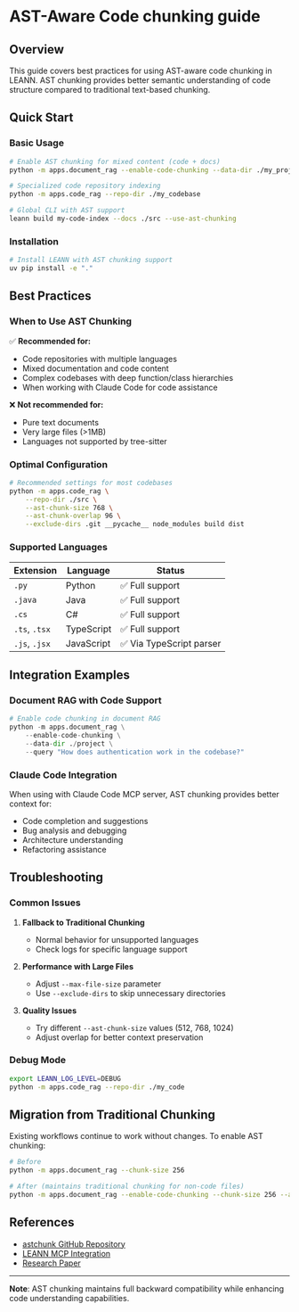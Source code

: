 # AST-Aware Code chunking guide

## Overview

This guide covers best practices for using AST-aware code chunking in LEANN. AST chunking provides better semantic understanding of code structure compared to traditional text-based chunking.

## Quick Start

### Basic Usage

```bash
# Enable AST chunking for mixed content (code + docs)
python -m apps.document_rag --enable-code-chunking --data-dir ./my_project

# Specialized code repository indexing
python -m apps.code_rag --repo-dir ./my_codebase

# Global CLI with AST support
leann build my-code-index --docs ./src --use-ast-chunking
```

### Installation

```bash
# Install LEANN with AST chunking support
uv pip install -e "."
```

## Best Practices

### When to Use AST Chunking

✅ **Recommended for:**
- Code repositories with multiple languages
- Mixed documentation and code content
- Complex codebases with deep function/class hierarchies
- When working with Claude Code for code assistance

❌ **Not recommended for:**
- Pure text documents
- Very large files (>1MB)
- Languages not supported by tree-sitter

### Optimal Configuration

```bash
# Recommended settings for most codebases
python -m apps.code_rag \
    --repo-dir ./src \
    --ast-chunk-size 768 \
    --ast-chunk-overlap 96 \
    --exclude-dirs .git __pycache__ node_modules build dist
```

### Supported Languages

| Extension | Language | Status |
|-----------|----------|--------|
| `.py` | Python | ✅ Full support |
| `.java` | Java | ✅ Full support |
| `.cs` | C# | ✅ Full support |
| `.ts`, `.tsx` | TypeScript | ✅ Full support |
| `.js`, `.jsx` | JavaScript | ✅ Via TypeScript parser |

## Integration Examples

### Document RAG with Code Support

```python
# Enable code chunking in document RAG
python -m apps.document_rag \
    --enable-code-chunking \
    --data-dir ./project \
    --query "How does authentication work in the codebase?"
```

### Claude Code Integration

When using with Claude Code MCP server, AST chunking provides better context for:
- Code completion and suggestions
- Bug analysis and debugging
- Architecture understanding
- Refactoring assistance

## Troubleshooting

### Common Issues

1. **Fallback to Traditional Chunking**
   - Normal behavior for unsupported languages
   - Check logs for specific language support

2. **Performance with Large Files**
   - Adjust `--max-file-size` parameter
   - Use `--exclude-dirs` to skip unnecessary directories

3. **Quality Issues**
   - Try different `--ast-chunk-size` values (512, 768, 1024)
   - Adjust overlap for better context preservation

### Debug Mode

```bash
export LEANN_LOG_LEVEL=DEBUG
python -m apps.code_rag --repo-dir ./my_code
```

## Migration from Traditional Chunking

Existing workflows continue to work without changes. To enable AST chunking:

```bash
# Before
python -m apps.document_rag --chunk-size 256

# After (maintains traditional chunking for non-code files)
python -m apps.document_rag --enable-code-chunking --chunk-size 256 --ast-chunk-size 768
```

## References

- [astchunk GitHub Repository](https://github.com/yilinjz/astchunk)
- [LEANN MCP Integration](../packages/leann-mcp/README.md)
- [Research Paper](https://arxiv.org/html/2506.15655v1)

---

**Note**: AST chunking maintains full backward compatibility while enhancing code understanding capabilities.
